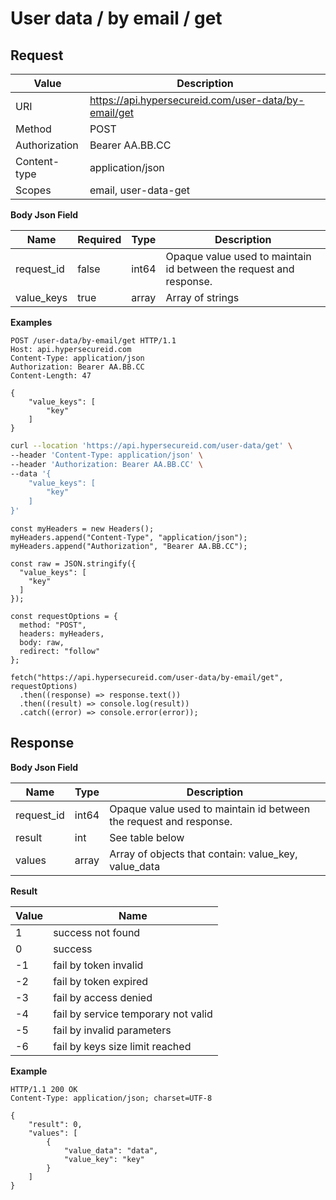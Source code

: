 # User data / by email / get

## Request

Value              | Description 
-------------------|---------------
URI                | https://api.hypersecureid.com/user-data/by-email/get
Method             | POST 
Authorization      | Bearer AA.BB.CC 
Content-type       | application/json
Scopes             | email, user-data-get

**Body Json Field**

Name               | Required | Type           | Description
-------------------|----------|----------------|---------------------
request_id         | false    | int64          | Opaque value used to maintain id between the request and response.
value_keys         | true     | array          | Array of strings

**Examples**

```HTTP
POST /user-data/by-email/get HTTP/1.1
Host: api.hypersecureid.com
Content-Type: application/json
Authorization: Bearer AA.BB.CC
Content-Length: 47

{
    "value_keys": [
        "key"
    ]
}
```
```bash
curl --location 'https://api.hypersecureid.com/user-data/get' \
--header 'Content-Type: application/json' \
--header 'Authorization: Bearer AA.BB.CC' \
--data '{
    "value_keys": [
        "key"
    ]
}'
```
```JS
const myHeaders = new Headers();
myHeaders.append("Content-Type", "application/json");
myHeaders.append("Authorization", "Bearer AA.BB.CC");

const raw = JSON.stringify({
  "value_keys": [
    "key"
  ]
});

const requestOptions = {
  method: "POST",
  headers: myHeaders,
  body: raw,
  redirect: "follow"
};

fetch("https://api.hypersecureid.com/user-data/by-email/get", requestOptions)
  .then((response) => response.text())
  .then((result) => console.log(result))
  .catch((error) => console.error(error));
```

## Response

**Body Json Field**

Name          | Type          | Description
--------------|---------------|---------------------
request_id    | int64         | Opaque value used to maintain id between the request and response.
result        | int           | See table below
values        | array         | Array of objects that contain: value_key, value_data

**Result**

| Value  | Name 
| ------ | ----------------------------------- 
| 1      | success not found                   
| 0      | success                             
| -1     | fail by token invalid               
| -2     | fail by token expired               
| -3     | fail by access denied               
| -4     | fail by service temporary not valid 
| -5     | fail by invalid parameters          
| -6     | fail by keys size limit reached     

**Example**

```HTTP
HTTP/1.1 200 OK
Content-Type: application/json; charset=UTF-8

{
    "result": 0,
    "values": [
        {
            "value_data": "data",
            "value_key": "key"
        }
    ]
}
```